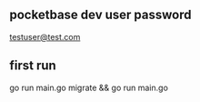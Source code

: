 ## pocketbase dev user password

testuser@test.com

## first run

go run main.go migrate && go run main.go

